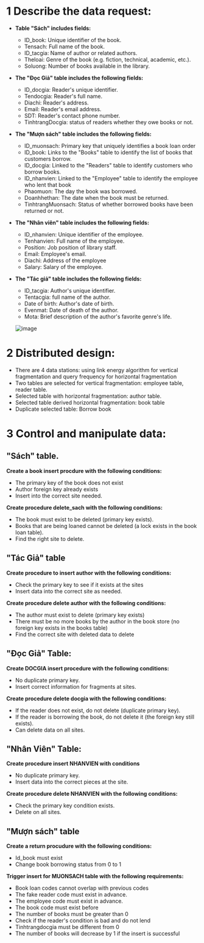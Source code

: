 # 1 Describe the data request:
- **Table "Sách" includes fields:**

     - ID_book: Unique identifier of the book.
     - Tensach: Full name of the book.
     - ID_tacgia: Name of author or related authors.
     - Theloai: Genre of the book (e.g. fiction, technical, academic, etc.).
     - Soluong: Number of books available in the library.
  
- **The "Đọc Giả" table includes the following fields:**
     - ID_docgia: Reader's unique identifier.
     - Tendocgia: Reader's full name.
     - Diachi: Reader's address.
     - Email: Reader's email address.
     - SDT: Reader's contact phone number.
     - TinhtrangDocgia: status of readers whether they owe books or not.
  
- **The "Mượn sách" table includes the following fields:**
     - ID_muonsach: Primary key that uniquely identifies a book loan order
     - ID_book: Links to the "Books" table to identify the list of books that customers borrow.
     - ID_docgia: Linked to the "Readers" table to identify customers who borrow books.
     - ID_nhanvien: Linked to the "Employee" table to identify the employee who lent that book
     - Phaomuon: The day the book was borrowed.
     - Doanhhethan: The date when the book must be returned.
     - TinhtrangMuonsach: Status of whether borrowed books have been returned or not.

- **The "Nhân viên" table includes the following fields:**
     - ID_nhanvien: Unique identifier of the employee.
     - Tenhanvien: Full name of the employee.
     - Position: Job position of library staff.
     - Email: Employee's email.
     - Diachi: Address of the employee
     - Salary: Salary of the employee.
    
- **The "Tác giả" table includes the following fields:**
     - ID_tacgia: Author's unique identifier.
     - Tentacgia: full name of the author.
     - Date of birth: Author's date of birth.
     - Evenmat: Date of death of the author.
     - Mota: Brief description of the author's favorite genre's life.

    ![image](https://github.com/manh21082002/Library-Distributed-Database./assets/100988312/7fa4f219-5452-4d1b-9e0b-9b0daf6d83d3)
# 2 Distributed design:
- There are 4 data stations: using link energy algorithm for vertical fragmentation and query frequency for horizontal fragmentation
- Two tables are selected for vertical fragmentation: employee table, reader table.
- Selected table with horizontal fragmentation: author table.
- Selected table derived horizontal fragmentation: book table
- Duplicate selected table: Borrow book
# 3 Control and manipulate data:

## "Sách" table.

**Create a book insert procdure with the following conditions:**

- The primary key of the book does not exist
- Author foreign key already exists
- Insert into the correct site needed.

**Create procedure delete_sach with the following conditions:**

- The book must exist to be deleted (primary key exists).
- Books that are being loaned cannot be deleted (a lock exists in the book loan table).
- Find the right site to delete.

## "Tác Giả" table

**Create procedure to insert author with the following conditions:**

- Check the primary key to see if it exists at the sites
- Insert data into the correct site as needed.

**Create procedure delete author with the following conditions:**

- The author must exist to delete (primary key exists)
- There must be no more books by the author in the book store (no foreign key exists in the books table)
- Find the correct site with deleted data to delete

## "Đọc Giả" Table:

**Create DOCGIA insert procedure with the following conditions:**

- No duplicate primary key.
- Insert correct information for fragments at sites.

**Create procedure delete docgia with the following conditions:**

- If the reader does not exist, do not delete (duplicate primary key).
- If the reader is borrowing the book, do not delete it (the foreign key still exists).
- Can delete data on all sites.
  
## "Nhân Viên" Table:

**Create procedure insert NHANVIEN with conditions**

- No duplicate primary key.
- Insert data into the correct pieces at the site.

**Create procedure delete NHANVIEN with the following conditions:**

- Check the primary key condition exists.
- Delete on all sites.

## "Mượn sách" table

**Create a return procudure with the following conditions:**
 
- Id_book must exist
- Change book borrowing status from 0 to 1

**Trigger insert for MUONSACH table with the following requirements:**

- Book loan codes cannot overlap with previous codes
- The fake reader code must exist in advance.
- The employee code must exist in advance.
- The book code must exist before
- The number of books must be greater than 0
- Check if the reader's condition is bad and do not lend
- Tinhtrangdocgia must be different from 0
- The number of books will decrease by 1 if the insert is successful



